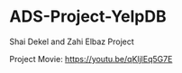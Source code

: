 # ADS-Project-YelpDB
Shai Dekel and Zahi Elbaz Project

Project Movie:
https://youtu.be/qKljlEq5G7E
